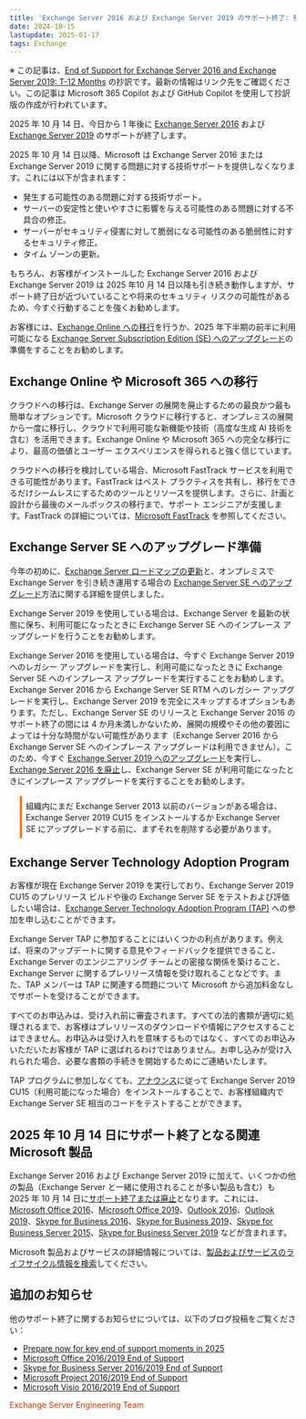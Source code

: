 ```yaml
---
title: 'Exchange Server 2016 および Exchange Server 2019 のサポート終了: 残り 12 か月'
date: 2024-10-15
lastupdate: 2025-01-17
tags: Exchange
--- 
```


※ この記事は、[End of Support for Exchange Server 2016 and Exchange Server 2019: T-12 Months](https://techcommunity.microsoft.com/t5/exchange-team-blog/end-of-support-for-exchange-server-2016-and-exchange-server-2019/ba-p/4268516) の抄訳です。最新の情報はリンク先をご確認ください。この記事は Microsoft 365 Copilot および GitHub Copilot を使用して抄訳版の作成が行われています。

2025 年 10 月 14 日、今日から 1 年後に [Exchange Server 2016](https://learn.microsoft.com/lifecycle/products/exchange-server-2016) および [Exchange Server 2019](https://learn.microsoft.com/lifecycle/products/exchange-server-2019) のサポートが終了します。

2025 年 10 月 14 日以降、Microsoft は Exchange Server 2016 または Exchange Server 2019 に関する問題に対する技術サポートを提供しなくなります。これには以下が含まれます：

- 発生する可能性のある問題に対する技術サポート。
- サーバーの安定性と使いやすさに影響を与える可能性のある問題に対する不具合の修正。
- サーバーがセキュリティ侵害に対して脆弱になる可能性のある脆弱性に対するセキュリティ修正。
- タイム ゾーンの更新。

もちろん、お客様がインストールした Exchange Server 2016 および Exchange Server 2019 は 2025 年10 月 14 日以降も引き続き動作しますが、サポート終了日が近づいていることや将来のセキュリティ リスクの可能性があるため、今すぐ行動することを強くお勧めします。

お客様には、[Exchange Online への移行](https://learn.microsoft.com/exchange/mailbox-migration/decide-on-a-migration-path)を行うか、2025 年下半期の前半に利用可能になる [Exchange Server Subscription Edition (SE) へのアップグレード](https://jpmessaging.github.io/blog/Upgrading%20your%20organization%20from%20current%20versions%20to%20Exchange%20Server%20SE/)の準備をすることをお勧めします。

## Exchange Online や Microsoft 365 への移行

クラウドへの移行は、Exchange Server の展開を廃止するための最良かつ最も簡単なオプションです。Microsoft クラウドに移行すると、オンプレミスの展開から一度に移行し、クラウドで利用可能な新機能や技術（高度な生成 AI 技術を含む）を活用できます。Exchange Online や Microsoft 365 への完全な移行により、最高の価値とユーザー エクスペリエンスを得られると強く信じています。

クラウドへの移行を検討している場合、Microsoft FastTrack サービスを利用できる可能性があります。FastTrack はベスト プラクティスを共有し、移行をできるだけシームレスにするためのツールとリソースを提供します。さらに、計画と設計から最後のメールボックスの移行まで、サポート エンジニアが支援します。FastTrack の詳細については、[Microsoft FastTrack](https://fasttrack.microsoft.com/) を参照してください。

## Exchange Server SE へのアップグレード準備

今年の初めに、[Exchange Server ロードマップの更新](https://jpmessaging.github.io/blog/Exchange-Server-Roadmap-Update/)と、オンプレミスで Exchange Server を引き続き運用する場合の [Exchange Server SE へのアップグレード](https://jpmessaging.github.io/blog/Upgrading%20your%20organization%20from%20current%20versions%20to%20Exchange%20Server%20SE/)方法に関する詳細を提供しました。

Exchange Server 2019 を使用している場合は、Exchange Server を最新の状態に保ち、利用可能になったときに Exchange Server SE へのインプレース アップグレードを行うことをお勧めします。

Exchange Server 2016 を使用している場合は、今すぐ Exchange Server 2019 へのレガシー アップグレードを実行し、利用可能になったときに Exchange Server SE へのインプレース アップグレードを実行することをお勧めします。Exchange Server 2016 から Exchange Server SE RTM へのレガシー アップグレードを実行し、Exchange Server 2019 を完全にスキップするオプションもあります。ただし、Exchange Server SE のリリースと Exchange Server 2016 のサポート終了の間には 4 か月未満しかないため、展開の規模やその他の要因によっては十分な時間がない可能性があります（Exchange Server 2016 から Exchange Server SE へのインプレース アップグレードは利用できません）。このため、今すぐ [Exchange Server 2019 へのアップグレード](https://setup.cloud.microsoft/exchange/deployment-assistant)を実行し、[Exchange Server 2016 を廃止](https://jpmessaging.github.io/blog/Decommissioning-Exchange-Server-2016/)し、Exchange Server SE が利用可能になったときにインプレース アップグレードを実行することをお勧めします。

<div style="margin:1.25em;border-left:4px solid #ff7518;padding:.5em">
組織内にまだ Exchange Server 2013 以前のバージョンがある場合は、Exchange Server 2019 CU15 をインストールするか Exchange Server SE にアップグレードする前に、まずそれを削除する必要があります。
</div>

## Exchange Server Technology Adoption Program

お客様が現在 Exchange Server 2019 を実行しており、Exchange Server 2019 CU15 のプレリリース ビルドや後の Exchange Server SE をテストおよび評価したい場合は、[Exchange Server Technology Adoption Program (TAP)](https://techcommunity.microsoft.com/t5/exchange-team-blog/open-enrollment-for-exchange-server-2019-tap/ba-p/3421627) への参加を申し込むことができます。

Exchange Server TAP に参加することにはいくつかの利点があります。例えば、将来のアップデートに関する意見やフィードバックを提供できること、Exchange Server のエンジニアリング チームとの密接な関係を築けること、Exchange Server に関するプレリリース情報を受け取れることなどです。また、TAP メンバーは TAP に関連する問題について Microsoft から追加料金なしでサポートを受けることができます。

すべてのお申込みは、受け入れ前に審査されます。すべての法的書類が適切に処理されるまで、お客様はプレリリースのダウンロードや情報にアクセスすることはできません。お申込みは受け入れを意味するものではなく、すべてのお申込みいただいたお客様が TAP に選ばれるわけではありません。お申し込みが受け入れられた場合、必要な書類の手続きを開始するためにご連絡いたします。

TAP プログラムに参加しなくても、[アナウンス](https://techcommunity.microsoft.com/t5/exchange-team-blog/upgrading-your-organization-from-current-versions-to-exchange/ba-p/4241305)に従って Exchange Server 2019 CU15（利用可能になった場合）をインストールすることで、お客様組織内で Exchange Server SE 相当のコードをテストすることができます。

## 2025 年 10 月 14 日にサポート終了となる関連 Microsoft 製品

Exchange Server 2016 および Exchange Server 2019 に加えて、いくつかの他の製品（Exchange Server と一緒に使用されることが多い製品も含む）も 2025 年 10 月 14 日に[サポート終了または廃止](https://learn.microsoft.com/lifecycle/announcements/october-14-2025-products-end-of-support)となります。これには、[Microsoft Office 2016](https://learn.microsoft.com/lifecycle/products/microsoft-office-2016)、[Microsoft Office 2019](https://learn.microsoft.com/lifecycle/products/microsoft-office-2019)、[Outlook 2016](https://learn.microsoft.com/lifecycle/products/outlook-2016)、[Outlook 2019](https://learn.microsoft.com/lifecycle/products/outlook-2019)、[Skype for Business 2016](https://learn.microsoft.com/lifecycle/products/skype-for-business-2016)、[Skype for Business 2019](https://learn.microsoft.com/lifecycle/products/skype-for-business-2019)、[Skype for Business Server 2015](https://learn.microsoft.com/lifecycle/products/skype-for-business-server-2015)、[Skype for Business Server 2019](https://learn.microsoft.com/lifecycle/products/skype-for-business-server-2019) などが含まれます。

Microsoft 製品およびサービスの詳細情報については、[製品およびサービスのライフサイクル情報を検索](https://learn.microsoft.com/lifecycle/products/)してください。

## 追加のお知らせ

他のサポート終了に関するお知らせについては、以下のブログ投稿をご覧ください：

- [Prepare now for key end of support moments in 2025](https://aka.ms/EOS2025-T-12blog)
- [Microsoft Office 2016/2019 End of Support](https://aka.ms/EOS2025-T-12/Office)
- [Skype for Business Server 2016/2019 End of Support](https://aka.ms/EOS2025-T-12/SfB)
- [Microsoft Project 2016/2019 End of Support](https://aka.ms/EOS2025-T-12/Project)
- [Microsoft Visio 2016/2019 End of Support](https://aka.ms/EOS2025-T-12/Visio)

<font color="#CF3600">Exchange Server Engineering Team</font>